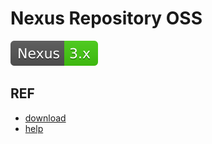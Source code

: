 # Nexus Repository OSS

[![Nexus](../../svg/Nexus-3.x-brightgreen.svg)]()


## REF

- [download](https://www.sonatype.com/download-oss-sonatype)
- [help](https://help.sonatype.com/)